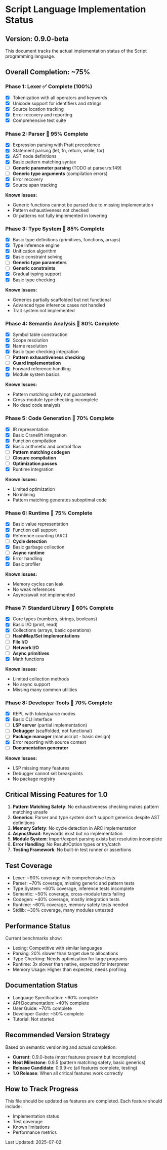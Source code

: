 # Script Language Implementation Status

## Version: 0.9.0-beta

This document tracks the actual implementation status of the Script programming language. 

## Overall Completion: ~75%

### Phase 1: Lexer ✅ Complete (100%)
- [x] Tokenization with all operators and keywords
- [x] Unicode support for identifiers and strings
- [x] Source location tracking
- [x] Error recovery and reporting
- [x] Comprehensive test suite

### Phase 2: Parser 🔧 95% Complete
- [x] Expression parsing with Pratt precedence
- [x] Statement parsing (let, fn, return, while, for)
- [x] AST node definitions
- [x] Basic pattern matching syntax
- [ ] **Generic parameter parsing** (TODO at parser.rs:149)
- [ ] **Generic type arguments** (compilation errors)
- [x] Error recovery
- [x] Source span tracking

**Known Issues:**
- Generic functions cannot be parsed due to missing implementation
- Pattern exhaustiveness not checked
- Or patterns not fully implemented in lowering

### Phase 3: Type System 🔧 85% Complete
- [x] Basic type definitions (primitives, functions, arrays)
- [x] Type inference engine
- [x] Unification algorithm
- [x] Basic constraint solving
- [ ] **Generic type parameters**
- [ ] **Generic constraints**
- [x] Gradual typing support
- [x] Basic type checking

**Known Issues:**
- Generics partially scaffolded but not functional
- Advanced type inference cases not handled
- Trait system not implemented

### Phase 4: Semantic Analysis 🔧 80% Complete
- [x] Symbol table construction
- [x] Scope resolution
- [x] Name resolution
- [x] Basic type checking integration
- [ ] **Pattern exhaustiveness checking**
- [ ] **Guard implementation**
- [x] Forward reference handling
- [x] Module system basics

**Known Issues:**
- Pattern matching safety not guaranteed
- Cross-module type checking incomplete
- No dead code analysis

### Phase 5: Code Generation 🔧 70% Complete
- [x] IR representation
- [x] Basic Cranelift integration
- [x] Function compilation
- [x] Basic arithmetic and control flow
- [ ] **Pattern matching codegen**
- [ ] **Closure compilation**
- [ ] **Optimization passes**
- [x] Runtime integration

**Known Issues:**
- Limited optimization
- No inlining
- Pattern matching generates suboptimal code

### Phase 6: Runtime 🔧 75% Complete
- [x] Basic value representation
- [x] Function call support
- [x] Reference counting (ARC)
- [ ] **Cycle detection**
- [x] Basic garbage collection
- [ ] **Async runtime**
- [x] Error handling
- [x] Basic profiler

**Known Issues:**
- Memory cycles can leak
- No weak references
- Async/await not implemented

### Phase 7: Standard Library 🚧 60% Complete
- [x] Core types (numbers, strings, booleans)
- [x] Basic I/O (print, read)
- [x] Collections (arrays, basic operations)
- [ ] **HashMap/Set implementations**
- [ ] **File I/O**
- [ ] **Network I/O**
- [ ] **Async primitives**
- [x] Math functions

**Known Issues:**
- Limited collection methods
- No async support
- Missing many common utilities

### Phase 8: Developer Tools 🔧 70% Complete
- [x] REPL with token/parse modes
- [x] Basic CLI interface
- [ ] **LSP server** (partial implementation)
- [ ] **Debugger** (scaffolded, not functional)
- [ ] **Package manager** (manuscript - basic design)
- [x] Error reporting with source context
- [ ] **Documentation generator**

**Known Issues:**
- LSP missing many features
- Debugger cannot set breakpoints
- No package registry

## Critical Missing Features for 1.0

1. **Pattern Matching Safety**: No exhaustiveness checking makes pattern matching unsafe
2. **Generics**: Parser and type system don't support generics despite AST definitions
3. **Memory Safety**: No cycle detection in ARC implementation
4. **Async/Await**: Keywords exist but no implementation
5. **Module System**: Import/export parsing exists but resolution incomplete
6. **Error Handling**: No Result/Option types or try/catch
7. **Testing Framework**: No built-in test runner or assertions

## Test Coverage

- Lexer: ~90% coverage with comprehensive tests
- Parser: ~70% coverage, missing generic and pattern tests  
- Type System: ~60% coverage, inference tests incomplete
- Semantic: ~50% coverage, cross-module tests failing
- Codegen: ~40% coverage, mostly integration tests
- Runtime: ~60% coverage, memory safety tests needed
- Stdlib: ~30% coverage, many modules untested

## Performance Status

Current benchmarks show:
- Lexing: Competitive with similar languages
- Parsing: 20% slower than target due to allocations
- Type Checking: Needs optimization for large programs
- Runtime: 3x slower than native, expected for interpreter
- Memory Usage: Higher than expected, needs profiling

## Documentation Status

- Language Specification: ~60% complete
- API Documentation: ~40% complete
- User Guide: ~70% complete
- Developer Guide: ~50% complete
- Tutorial: Not started

## Recommended Version Strategy

Based on semantic versioning and actual completion:

- **Current**: 0.9.0-beta (most features present but incomplete)
- **Next Milestone**: 0.9.5 (pattern matching safety, basic generics)
- **Release Candidate**: 0.9.9-rc (all features complete, testing)
- **1.0 Release**: When all critical features work correctly

## How to Track Progress

This file should be updated as features are completed. Each feature should include:
- Implementation status
- Test coverage
- Known limitations
- Performance metrics

Last Updated: 2025-07-02